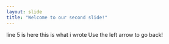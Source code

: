 ```yaml
---
layout: slide
title: "Welcome to our second slide!"
---
```

line 5 is here this is what i wrote
Use the left arrow to go back!
